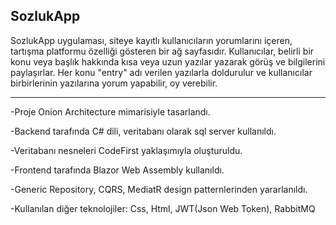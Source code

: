 SozlukApp
--------------------------------

SozlukApp uygulaması, siteye kayıtlı kullanıcıların yorumlarını içeren, tartışma platformu özelliği gösteren bir ağ sayfasıdır.  Kullanıcılar, belirli bir konu veya başlık hakkında kısa veya uzun yazılar yazarak görüş ve bilgilerini paylaşırlar. Her konu "entry" adı verilen yazılarla doldurulur ve kullanıcılar birbirlerinin yazılarına yorum yapabilir, oy verebilir.

---

-Proje Onion Architecture mimarisiyle tasarlandı.

-Backend tarafında C# dili, veritabanı olarak sql server kullanıldı.

-Veritabanı nesneleri CodeFirst yaklaşımıyla oluşturuldu.

-Frontend tarafında Blazor Web Assembly kullanıldı.

-Generic Repository, CQRS, MediatR design patternlerinden yararlanıldı.

-Kullanılan diğer teknolojiler: Css, Html, JWT(Json Web Token), RabbitMQ
